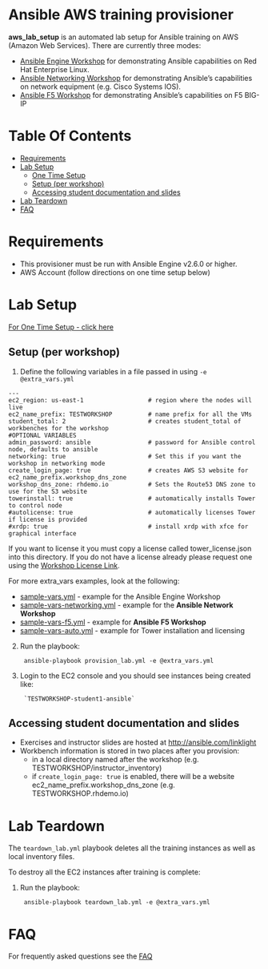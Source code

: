# Ansible AWS training provisioner
**aws_lab_setup** is an automated lab setup for Ansible training on AWS (Amazon Web Services).  There are currently three modes:
 - [Ansible Engine Workshop](../exercises/ansible_engine) for demonstrating Ansible capabilities on Red Hat Enterprise Linux.
 - [Ansible Networking Workshop](../exercises/networking) for demonstrating Ansible’s capabilities on network equipment (e.g. Cisco Systems IOS).
 - [Ansible F5 Workshop](../exercises/ansible_f5) for demonstrating Ansible’s capabilities on F5 BIG-IP

# Table Of Contents
- [Requirements](#requirements)
- [Lab Setup](#lab-setup)
  - [One Time Setup](#one-time-setup)
  - [Setup (per workshop)](#setup-per-workshop)
  - [Accessing student documentation and slides](#Accessing-student-documentation-and-slides)
- [Lab Teardown](#aws-teardown)
- [FAQ](../docs/faq.md)

# Requirements
- This provisioner must be run with Ansible Engine v2.6.0 or higher.
- AWS Account (follow directions on one time setup below)

# Lab Setup
[For One Time Setup - click here](../docs/setup.md)

## Setup (per workshop)

1. Define the following variables in a file passed in using `-e @extra_vars.yml`

```
---
ec2_region: us-east-1                  # region where the nodes will live
ec2_name_prefix: TESTWORKSHOP          # name prefix for all the VMs
student_total: 2                       # creates student_total of workbenches for the workshop
#OPTIONAL VARIABLES
admin_password: ansible                # password for Ansible control node, defaults to ansible
networking: true                       # Set this if you want the workshop in networking mode
create_login_page: true                # creates AWS S3 website for ec2_name_prefix.workshop_dns_zone
workshop_dns_zone: rhdemo.io           # Sets the Route53 DNS zone to use for the S3 website
towerinstall: true                     # automatically installs Tower to control node
#autolicense: true                     # automatically licenses Tower if license is provided
#xrdp: true                            # install xrdp with xfce for graphical interface
```

If you want to license it you must copy a license called tower_license.json into this directory.  If you do not have a license already please request one using the [Workshop License Link](https://www.ansible.com/workshop-license).

For more extra_vars examples, look at the following:
- [sample-vars.yml](sample_workshops/sample-vars.yml) - example for the Ansible Engine Workshop
- [sample-vars-networking.yml](sample_workshops/sample-vars-networking.yml) - example for the **Ansible Network Workshop**
- [sample-vars-f5.yml](sample_workshops/sample-vars-f5.yml) - example for **Ansible F5 Workshop**
- [sample-vars-auto.yml](sample_workshops/sample-vars-auto.yml) - example for Tower installation and licensing

2. Run the playbook:

        ansible-playbook provision_lab.yml -e @extra_vars.yml

3. Login to the EC2 console and you should see instances being created like:

        `TESTWORKSHOP-student1-ansible`

## Accessing student documentation and slides

  - Exercises and instructor slides are hosted at http://ansible.com/linklight
  - Workbench information is stored in two places after you provision:
    - in a local directory named after the workshop (e.g. TESTWORKSHOP/instructor_inventory)
    - if `create_login_page: true` is enabled, there will be a website ec2_name_prefix.workshop_dns_zone (e.g. TESTWORKSHOP.rhdemo.io)

# Lab Teardown

The `teardown_lab.yml` playbook deletes all the training instances as well as local inventory files.

To destroy all the EC2 instances after training is complete:

1. Run the playbook:

        ansible-playbook teardown_lab.yml -e @extra_vars.yml

# FAQ
For frequently asked questions see the [FAQ](../docs/faq.md)
